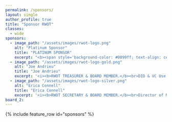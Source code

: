 ```yaml
---
permalink: /sponsors/
layout: single
author_profile: true
title: "Sponsor RWOT"
classes:
  - wide
sponsors:
  - image_path: "/assets/images/rwot-logo.png"
    alt: "Platinum Sponsor"
    title: "PLATINUM SPONSOR"
    excerpt: "<b><span style='background-color: #0099ff; text-align: center; width: 100%; height: 18px'>€50,000</span></b><br><ul><li>Designation of 1 topic for research and presentation at workshop<li>2 attendee passes<li>2 passes for external experts related to your topic<li>Plus all benefits of Gold Sponsorship</ul>"
  - image_path: "/assets/images/rwot-logo-gold.png"
    alt: "Joe Andrieu"
    title: "Joe Andrieu"
    excerpt: '<i><b>RWOT TREASURER & BOARD MEMBER.</b><br>DID & VC Use Cases Co-Editor, W3C.<br>Legendary Requirements, CEO.</i><br><br>Joe leads requirements efforts for the W3C Decentralized Identifiers WG, W3C Credentials CG and RWOT.  He is the creator of the DID Method Rubric, and the lead author of Joram 1.0.0, Amira 1.0.0, and the Functional Identity Primer.'
  - image_path: "/assets/images/rwot-logo-silver.png"
    alt: "Erica Connell"
    title: "Erica Connell"
    excerpt: '<i><b>RWOT SECRETARY & BOARD MEMBER.</b><br>Director of Media, Legendary Requirements.</I><br><br>Erica is the producer of _The Rubric_ podcast, an ongoing episodic discussion about different DID methods. She develops media telling the human stories highlighting the power and relevance of Decentralized Identity. She is a trained actor, director, and produced playwright.'
board_2:
---
```


{% include feature_row id="sponsors" %}

